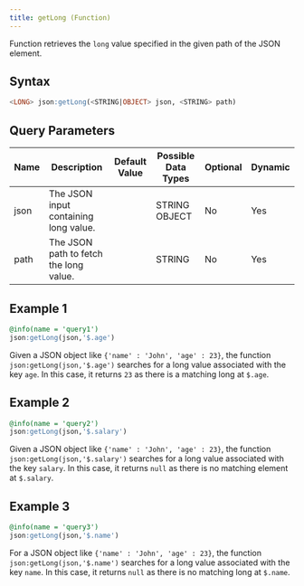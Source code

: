 ```yaml
---
title: getLong (Function)
---
```


Function retrieves the `long` value specified in the given path of the JSON element.

## Syntax

```sql
<LONG> json:getLong(<STRING|OBJECT> json, <STRING> path)
```

## Query Parameters

| Name | Description      | Default Value | Possible Data Types | Optional | Dynamic |
|------|------------------|---------------|---------------------|----------|---------|
| json | The JSON input containing long value.  |        | STRING OBJECT  | No   | Yes  |
| path | The JSON path to fetch the long value. |        | STRING         | No   | Yes  |

## Example 1

```sql
@info(name = 'query1')
json:getLong(json,'$.age')
```

Given a JSON object like `{'name' : 'John', 'age' : 23}`, the function `json:getLong(json,'$.age')` searches for a long value associated with the key `age`. In this case, it returns `23` as there is a matching long at `$.age`.

## Example 2

```sql
@info(name = 'query2')
json:getLong(json,'$.salary')
```

Given a JSON object like `{'name' : 'John', 'age' : 23}`, the function `json:getLong(json,'$.salary')` searches for a long value associated with the key `salary`. In this case, it returns `null` as there is no matching element at `$.salary`.

## Example 3

```sql
@info(name = 'query3')
json:getLong(json,'$.name')
```

For a JSON object like `{'name' : 'John', 'age' : 23}`, the function `json:getLong(json,'$.name')` searches for a long value associated with the key `name`. In this case, it returns `null` as there is no matching long at `$.name`.

